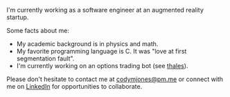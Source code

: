 I'm currently working as a software engineer at an augmented reality startup.

Some facts about me:

- My academic background is in physics and math.
- My favorite programming language is C. It was "love at first segmentation fault".
- I'm currently working on an options trading bot (see [thales](https://github.com/cm-jones/thales)).

Please don't hesitate to contact me at codymjones@pm.me or connect with me on [LinkedIn](https://linkedin.com/in/cm-jones) for opportunities to collaborate.
